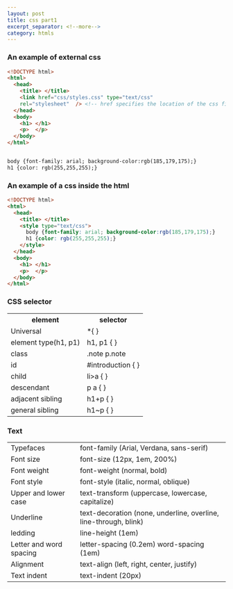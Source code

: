 ```yaml
---
layout: post
title: css part1
excerpt_separator: <!--more-->
category: htmls
---
```

### An example of external css
```html
<!DOCTYPE html>
<html>
  <head>
    <title> </title>
    <link href="css/styles.css" type="text/css"
    rel="stylesheet"  /> <!-- href specifies the location of the css file, rel specifies the relationship of the linked file and the html file. -->
  </head>
  <body>
    <h1> </h1>
    <p>  </p>
  </body>
</html>


body {font-family: arial; background-color:rgb(185,179,175);}
h1 {color: rgb(255,255,255);}
```
<!--more-->

### An example of a css inside the html
``` html
<!DOCTYPE html>
<html>
  <head>
    <title> </title>
    <style type="text/css">
      body {font-family: arial; background-color:rgb(185,179,175);}
      h1 {color: rgb(255,255,255);}
    </style>
  </head>
  <body>
    <h1> </h1>
    <p>  </p>
  </body>
</html>
```
### CSS selector
<table>
  <tr>
    <th> <bold>element</bold> </th>
    <th> <bold>selector</bold> </th>
  </tr>
  <tr>
    <td> Universal</td>
    <td> *{ } </td>
  </tr>
  <tr>
    <td> element type(h1, p1)</td>
    <td> h1, p1 { }</td>
  </tr>
  <tr>
    <td> class</td>
    <td> .note p.note</td>
  </tr>
  <tr>
    <td> id </td>
    <td> #introduction { }</td>
  </tr>
  <tr>
    <td> child </td>
    <td> li>a { }</td>
  </tr>
  <tr>
    <td> descendant</td>
    <td> p a { }</td>
  </tr>
  <tr>
    <td> adjacent sibling </td>
    <td> h1+p { }</td>
  </tr>
  <tr>
    <td> general sibling</td>
    <td> h1~p { }</td>
  </tr>
</table>

### Text
<table>
  <tr>
    <td> Typefaces </td>
    <td> font-family (Arial, Verdana, sans-serif)</td>
  </tr>
  <tr>
    <td> Font size </td>
    <td>font-size (12px, 1em, 200%) </td>
  </tr>
  <tr>
    <td> Font weight</td>
    <td> font-weight (normal, bold) </td>
  </tr>
  <tr>
    <td> Font style</td>
    <td> font-style (italic, normal, oblique) </td>
  </tr>
  <tr>
    <td> Upper and lower case </td>
    <td> text-transform (uppercase, lowercase, capitalize) </td>
  </tr>
  <tr>
    <td> Underline </td>
    <td> text-decoration (none, underline, overline, line-through, blink)</td>
  </tr>
  <tr>
    <td> ledding </td>
    <td> line-height (1em) </td>
  </tr>
  <tr>
    <td> Letter and word spacing </td>
    <td> letter-spacing (0.2em) word-spacing (1em)</td>
  </tr>
  <tr>
    <td> Alignment </td>
    <td> text-align (left, right, center, justify)</td>
  </tr>
  <tr>
    <td> Text indent</td>
    <td> text-indent (20px)</td>
  </tr>
  </table>
